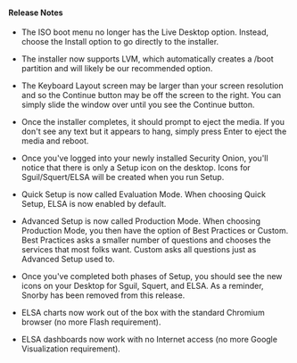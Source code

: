 #### Release Notes

- The ISO boot menu no longer has the Live Desktop option.  Instead,
choose the Install option to go directly to the installer.

- The installer now supports LVM, which automatically creates a /boot
partition and will likely be our recommended option.

- The Keyboard Layout screen may be larger than your screen resolution and so the Continue button may be off the screen to the right.  You can simply slide the window over until you see the Continue button.

- Once the installer completes, it should prompt to eject the media.
If you don't see any text but it appears to hang, simply press Enter
to eject the media and reboot.

- Once you've logged into your newly installed Security Onion, you'll
notice that there is only a Setup icon on the desktop.  Icons for
Sguil/Squert/ELSA will be created when you run Setup.

- Quick Setup is now called Evaluation Mode.  When choosing Quick
Setup, ELSA is now enabled by default.

- Advanced Setup is now called Production Mode.  When choosing
Production Mode, you then have the option of Best Practices or Custom.
Best Practices asks a smaller number of questions and chooses the
services that most folks want.  Custom asks all questions just as
Advanced Setup used to.

- Once you've completed both phases of Setup, you should see the new
icons on your Desktop for Sguil, Squert, and ELSA.  As a reminder,
Snorby has been removed from this release.

- ELSA charts now work out of the box with the standard Chromium
browser (no more Flash requirement).

- ELSA dashboards now work with no Internet access (no more Google
Visualization requirement).
